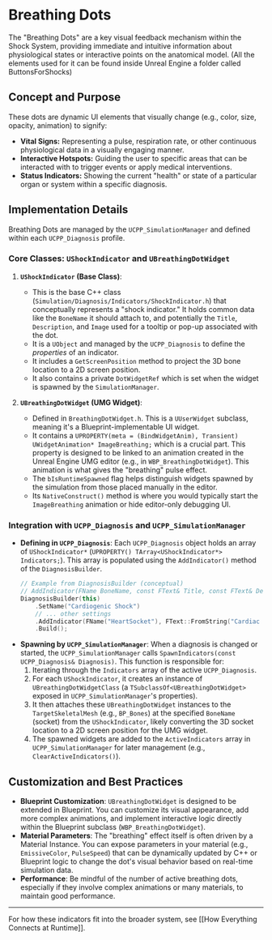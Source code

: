 # Breathing Dots

The "Breathing Dots" are a key visual feedback mechanism within the Shock System, providing immediate and intuitive information about physiological states or interactive points on the anatomical model. (All the elements used for it can be found inside Unreal Engine a folder called ButtonsForShocks)

## Concept and Purpose

These dots are dynamic UI elements that visually change (e.g., color, size, opacity, animation) to signify:
* **Vital Signs:** Representing a pulse, respiration rate, or other continuous physiological data in a visually engaging manner.
* **Interactive Hotspots:** Guiding the user to specific areas that can be interacted with to trigger events or apply medical interventions.
* **Status Indicators:** Showing the current "health" or state of a particular organ or system within a specific diagnosis.

## Implementation Details

Breathing Dots are managed by the `UCPP_SimulationManager` and defined within each `UCPP_Diagnosis` profile.

### Core Classes: `UShockIndicator` and `UBreathingDotWidget`

1.  **`UShockIndicator` (Base Class)**:
    * This is the base C++ class (`Simulation/Diagnosis/Indicators/ShockIndicator.h`) that conceptually represents a "shock indicator." It holds common data like the `BoneName` it should attach to, and potentially the `Title`, `Description`, and `Image` used for a tooltip or pop-up associated with the dot.
    * It is a `UObject` and managed by the `UCPP_Diagnosis` to define the *properties* of an indicator.
    * It includes a `GetScreenPosition` method to project the 3D bone location to a 2D screen position.
    * It also contains a private `DotWidgetRef` which is set when the widget is spawned by the `SimulationManager`.

2.  **`UBreathingDotWidget` (UMG Widget)**:
    * Defined in `BreathingDotWidget.h`. This is a `UUserWidget` subclass, meaning it's a Blueprint-implementable UI widget.
    * It contains a `UPROPERTY(meta = (BindWidgetAnim), Transient) UWidgetAnimation* ImageBreathing;` which is a crucial part. This property is designed to be linked to an animation created in the Unreal Engine UMG editor (e.g., in `WBP_BreathingDotWidget`). This animation is what gives the "breathing" pulse effect.
    * The `bIsRuntimeSpawned` flag helps distinguish widgets spawned by the simulation from those placed manually in the editor.
    * Its `NativeConstruct()` method is where you would typically start the `ImageBreathing` animation or hide editor-only debugging UI.

### Integration with `UCPP_Diagnosis` and `UCPP_SimulationManager`

* **Defining in `UCPP_Diagnosis`**: Each `UCPP_Diagnosis` object holds an array of `UShockIndicator*` (`UPROPERTY() TArray<UShockIndicator*> Indicators;`). This array is populated using the `AddIndicator()` method of the `DiagnosisBuilder`.
    ```cpp
    // Example from DiagnosisBuilder (conceptual)
    // AddIndicator(FName BoneName, const FText& Title, const FText& Description, UTexture2D* Image);
    DiagnosisBuilder(this)
        .SetName("Cardiogenic Shock")
        // ... other settings
        .AddIndicator(FName("HeartSocket"), FText::FromString("Cardiac Pulse"), FText::FromString("Monitors heart rate and rhythm."), HeartIconTexture)
        .Build();
    ```
* **Spawning by `UCPP_SimulationManager`**: When a diagnosis is changed or started, the `UCPP_SimulationManager` calls `SpawnIndicators(const UCPP_Diagnosis& Diagnosis)`. This function is responsible for:
    1.  Iterating through the `Indicators` array of the active `UCPP_Diagnosis`.
    2.  For each `UShockIndicator`, it creates an instance of `UBreathingDotWidgetClass` (a `TSubclassOf<UBreathingDotWidget>` exposed in `UCPP_SimulationManager`'s properties).
    3.  It then attaches these `UBreathingDotWidget` instances to the `TargetSkeletalMesh` (e.g., `BP_Bones`) at the specified `BoneName` (socket) from the `UShockIndicator`, likely converting the 3D socket location to a 2D screen position for the UMG widget.
    4.  The spawned widgets are added to the `ActiveIndicators` array in `UCPP_SimulationManager` for later management (e.g., `ClearActiveIndicators()`).

## Customization and Best Practices

* **Blueprint Customization**: `UBreathingDotWidget` is designed to be extended in Blueprint. You can customize its visual appearance, add more complex animations, and implement interactive logic directly within the Blueprint subclass (`WBP_BreathingDotWidget`).
* **Material Parameters**: The "breathing" effect itself is often driven by a Material Instance. You can expose parameters in your material (e.g., `EmissiveColor`, `PulseSpeed`) that can be dynamically updated by C++ or Blueprint logic to change the dot's visual behavior based on real-time simulation data.
* **Performance**: Be mindful of the number of active breathing dots, especially if they involve complex animations or many materials, to maintain good performance.

---

For how these indicators fit into the broader system, see [[How Everything Connects at Runtime]].